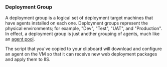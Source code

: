 ### Deployment Group

A deployment group is a logical set of deployment target machines that have agents installed on each one. Deployment groups represent the physical environments; for example, "Dev", "Test", "UAT", and "Production". In effect, a deployment group is just another grouping of agents, much like an [agent pool](https://docs.microsoft.com/en-us/vsts/build-release/concepts/agents/pools-queues).



The script that you've copied to your clipboard will download and configure an agent on the VM so that it can receive new web deployment packages and apply them to IIS.